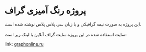 # پروژه رنگ آمیزی گراف
این پروژه به صورت نیمه گرافیکی و با زبان سی پلاس پلاس نوشته شده است.
<br><br>
سایت استفاده شده در این پروژه سایت گراف آنلاین با لینک زیر است:
<br>
<div dir='ltr'>
link: <a href='https://graphonline.ru/en/'>graphonline.ru<a/>
<div/>
